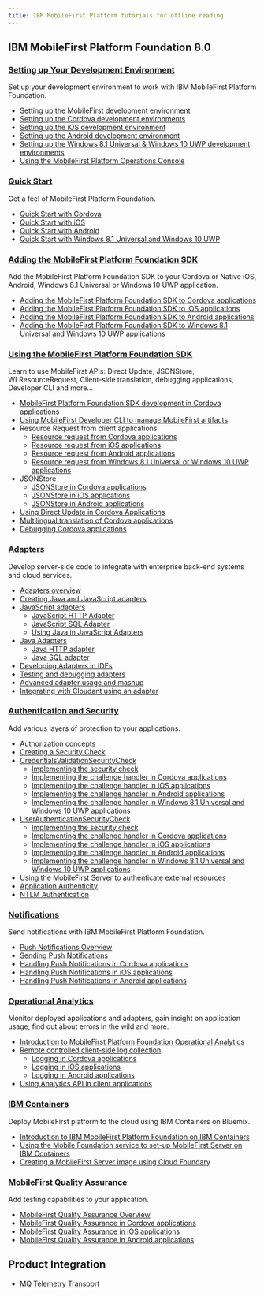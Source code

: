```yaml
---
title: IBM MobileFirst Platform tutorials for offline reading
---
```


## IBM MobileFirst Platform Foundation 8.0

### [Setting up Your Development Environment](tutorials/en/foundation/8.0/setting-up-your-development-environment/)
Set up your development environment to work with IBM MobileFirst Platform Foundation.

* [Setting up the MobileFirst development environment](tutorials/en/foundation/8.0/setting-up-your-development-environment/mobilefirst-development-environment/)
* [Setting up the Cordova development environments](tutorials/en/foundation/8.0/setting-up-your-development-environment/cordova-development-environment/)
* [Setting up the iOS development environment](tutorials/en/foundation/8.0/setting-up-your-development-environment/ios-development-environment/)
* [Setting up the Android development environment](tutorials/en/foundation/8.0/setting-up-your-development-environment/android-development-environment/)
* [Setting up the Windows 8.1 Universal & Windows 10 UWP development environments](tutorials/en/foundation/8.0/setting-up-your-development-environment/windows-8-10-development-environment/)
* [Using the MobileFirst Platform Operations Console](tutorials/en/foundation/8.0/setting-up-your-development-environment/console/)

### [Quick Start](tutorials/en/foundation/8.0/quick-start)
Get a feel of MobileFirst Platform Foundation.

* [Quick Start with Cordova](tutorials/en/foundation/8.0/quick-start/cordova/)
* [Quick Start with iOS](tutorials/en/foundation/8.0/quick-start/ios/)
* [Quick Start with Android](tutorials/en/foundation/8.0/quick-start/android/)
* [Quick Start with Windows 8.1 Universal and Windows 10 UWP](tutorials/en/foundation/8.0/quick-start/windows-8-10/)

### [Adding the MobileFirst Platform Foundation SDK](tutorials/en/foundation/8.0/adding-the-mfpf-sdk/)
Add the MobileFirst Platform Foundation SDK to your Cordova or Native iOS, Android, Windows 8.1 Universal or Windows 10 UWP application.

* [Adding the MobileFirst Platform Foundation SDK to Cordova applications](tutorials/en/foundation/8.0/adding-the-mfpf-sdk/cordova/)
* [Adding the MobileFirst Platform Foundation SDK to iOS applications](tutorials/en/foundation/8.0/adding-the-mfpf-sdk/ios/)
* [Adding the MobileFirst Platform Foundation SDK to Android applications](tutorials/en/foundation/8.0/adding-the-mfpf-sdk/android/)
* [Adding the MobileFirst Platform Foundation SDK to Windows 8.1 Universal and Windows 10 UWP applications](tutorials/en/foundation/8.0/adding-the-mfpf-sdk/windows-8-10/)

### [Using the MobileFirst Platform Foundation SDK](tutorials/en/foundation/8.0/using-the-mfpf-sdk/)
Learn to use MobileFirst APIs: Direct Update, JSONStore, WLResourceRequest, Client-side translation, debugging applications, Developer CLI and more...

* [MobileFirst Platform Foundation SDK development in Cordova applications](tutorials/en/foundation/8.0/using-the-mfpf-sdk/mfpf-development-in-cordova-applications/)
* [Using MobileFirst Developer CLI to manage MobileFirst artifacts](tutorials/en/foundation/8.0/using-the-mfpf-sdk/using-mobilefirst-developer-cli-to-manage-mobilefirst-artifacts/)
* Resource Request from client applications
    * [Resource request from Cordova applications](tutorials/en/foundation/8.0/using-the-mfpf-sdk/resource-request-from-cordova-applications/)
    * [Resource request from iOS applications](tutorials/en/foundation/8.0/using-the-mfpf-sdk/resource-request-from-ios-applications/)
    * [Resource request from Android applications](tutorials/en/foundation/8.0/using-the-mfpf-sdk/resource-request-from-android-applications/)
    * [Resource request from Windows 8.1 Universal or Windows 10 UWP applications](tutorials/en/foundation/8.0/using-the-mfpf-sdk/resource-request-from-windows-8-10-applications/)
* JSONStore
    * [JSONStore in Cordova applications](tutorials/en/foundation/8.0/using-the-mfpf-sdk/jsonstore-cordova/)
	* [JSONStore in iOS applications](tutorials/en/foundation/8.0/using-the-mfpf-sdk/jsonstore-ios/)
	* [JSONStore in Android applications](tutorials/en/foundation/8.0/using-the-mfpf-sdk/jsonstore-android/)
* [Using Direct Update in Cordova Applications](tutorials/en/foundation/8.0/using-the-mfpf-sdk/direct-update/)
* [Multilingual translation of Cordova applications](tutorials/en/foundation/8.0/using-the-mfpf-sdk/translation/)
* [Debugging Cordova applications](tutorials/en/foundation/8.0/using-the-mfpf-sdk/debugging-applications/)

### [Adapters](tutorials/en/foundation/8.0/adapters/)
Develop server-side code to integrate with enterprise back-end systems and cloud services.  

* [Adapters overview](tutorials/en/foundation/8.0/adapters/adapters-overview/)
* [Creating Java and JavaScript adapters](tutorials/en/foundation/8.0/adapters/creating-adapters/)
* [JavaScript adapters](tutorials/en/foundation/8.0/adapters/javascript-adapters/)
    * [JavaScript HTTP Adapter](tutorials/en/foundation/8.0/adapters/javascript-adapters/js-http-adapter/)
    * [JavaScript SQL Adapter](tutorials/en/foundation/8.0/adapters/javascript-adapters/js-sql-adapter/)
    * [Using Java in JavaScript Adapters](tutorials/en/foundation/8.0/adapters/javascript-adapters/using-java-in-javascript-adapters/)
* [Java Adapters](tutorials/en/foundation/8.0/adapters/java-adapters/)
    * [Java HTTP adapter](tutorials/en/foundation/8.0/adapters/java-adapters/java-http-adapter/)
    * [Java SQL adapter](tutorials/en/foundation/8.0/adapters/java-adapters/java-sql-adapter/)
* [Developing Adapters in IDEs](tutorials/en/foundation/8.0/adapters/developing-adapters/)
* [Testing and debugging adapters](tutorials/en/foundation/8.0/adapters/testing-and-debugging-adapters/)
* [Advanced adapter usage and mashup](tutorials/en/foundation/8.0/adapters/advanced-adapter-usage-mashup/)
* [Integrating with Cloudant using an adapter](tutorials/en/foundation/8.0/adapters/cloudant/)

### [Authentication and Security](tutorials/en/foundation/8.0/authentication-and-security/)
Add various layers of protection to your applications.

* [Authorization concepts](tutorials/en/foundation/8.0/authentication-and-security/authorization-concepts/)
* [Creating a Security Check](tutorials/en/foundation/8.0/authentication-and-security/creating-a-security-check/)
* [CredentialsValidationSecurityCheck](tutorials/en/foundation/8.0/authentication-and-security/credentials-validation/)
    * [Implementing the security check](tutorials/en/foundation/8.0/authentication-and-security/credentials-validation/security-check/)
    * [Implementing the challenge handler in Cordova applications](tutorials/en/foundation/8.0/authentication-and-security/credentials-validation/cordova/)
    * [Implementing the challenge handler in iOS applications](tutorials/en/foundation/8.0/authentication-and-security/credentials-validation/ios/)
    * [Implementing the challenge handler in Android applications](tutorials/en/foundation/8.0/authentication-and-security/credentials-validation/android/)
    * [Implementing the challenge handler in Windows 8.1 Universal and Windows 10 UWP applications](tutorials/en/foundation/8.0/authentication-and-security/credentials-validation/windows-8-10/)
* [UserAuthenticationSecurityCheck](tutorials/en/foundation/8.0/authentication-and-security/user-authentication/)
    * [Implementing the security check](tutorials/en/foundation/8.0/authentication-and-security/user-authentication/security-check/)
    * [Implementing the challenge handler in Cordova applications](tutorials/en/foundation/8.0/authentication-and-security/user-authentication/cordova/)
    * [Implementing the challenge handler in iOS applications](tutorials/en/foundation/8.0/authentication-and-security/user-authentication/ios/)
    * [Implementing the challenge handler in Android applications](tutorials/en/foundation/8.0/authentication-and-security/user-authentication/android/)
    * [Implementing the challenge handler in Windows 8.1 Universal and Windows 10 UWP applications](tutorials/en/foundation/8.0/authentication-and-security/user-authentication/windows-8-10/)
* [Using the MobileFirst Server to authenticate external resources](tutorials/en/foundation/8.0/authentication-and-security/using-mobilefirst-server-authenticate-external-resources/)
* [Application Authenticity](tutorials/en/foundation/8.0/authentication-and-security/application-authenticity/)
* [NTLM Authentication](tutorials/en/foundation/8.0/authentication-and-security/ntlm-authentication/)

### [Notifications](tutorials/en/foundation/8.0/notifications/)
Send notifications with IBM MobileFirst Platform Foundation.  

* [Push Notifications Overview](tutorials/en/foundation/8.0/notifications/push-notifications-overview/)
* [Sending Push Notifications](tutorials/en/foundation/8.0/notifications/sending-push-notifications/)
* [Handling Push Notifications in Cordova applications](tutorials/en/foundation/8.0/notifications/handling-push-notifications-in-cordova/)
* [Handling Push Notifications in iOS applications](tutorials/en/foundation/8.0/notifications/handling-push-notifications-in-ios/)
* [Handling Push Notifications in Android applications](tutorials/en/foundation/8.0/notifications/handling-push-notifications-in-android/)

### [Operational Analytics](tutorials/en/foundation/8.0/analytics/)
Monitor deployed applications and adapters, gain insight on application usage, find out about errors in the wild and more.  

* [Introduction to MobileFirst Platform Foundation Operational Analytics](tutorials/en/foundation/8.0/analytics)
* [Remote controlled client-side log collection](tutorials/en/foundation/8.0/analytics/remote-controlled-client-side-log-collection/)
    * [Logging in Cordova applications](tutorials/en/foundation/8.0/analytics/remote-controlled-client-side-log-collection/cordova/)
    * [Logging in iOS applications](tutorials/en/foundation/8.0/analytics/remote-controlled-client-side-log-collection/ios/)
    * [Logging in Android applications](tutorials/en/foundation/8.0/analytics/remote-controlled-client-side-log-collection/android/)
* [Using Analytics API in client applications](tutorials/en/foundation/8.0/analytics/analytics-api/)

### [IBM Containers](tutorials/en/foundation/8.0/ibm-containers/)
Deploy MobileFirst platform to the cloud using IBM Containers on Bluemix.  

* [Introduction to IBM MobileFirst Platform Foundation on IBM Containers](tutorials/en/foundation/8.0/ibm-containers/)
* [Using the Mobile Foundation service to set-up MobileFirst Server on IBM Containers](tutorials/en/foundation/8.0/ibm-containers/using-mobile-foundation/)
* [Creating a MobileFirst Server image using Cloud Foundary](tutorials/en/foundation/8.0/ibm-containers/creating-an-image/)

### [MobileFirst Quality Assurance]({{site.baseurl}}/tutorials/en/quality-assurance/8.0/overview)
Add testing capabilities to your application.  

* [MobileFirst Quality Assurance Overview]({{site.baseurl}}/tutorials/en/quality-assurance/8.0/overview/)
* [MobileFirst Quality Assurance in Cordova applications]({{site.baseurl}}/tutorials/en/quality-assurance/8.0/cordova/)
* [MobileFirst Quality Assurance in iOS applications]({{site.baseurl}}/tutorials/en/quality-assurance/8.0/ios/)
* [MobileFirst Quality Assurance in Android applications]({{site.baseurl}}/tutorials/en/quality-assurance/8.0/android/)

## Product Integration

* [MQ Telemetry Transport](tutorials/en/product-integration/8.0/mq-telemetry-transport.pdf)